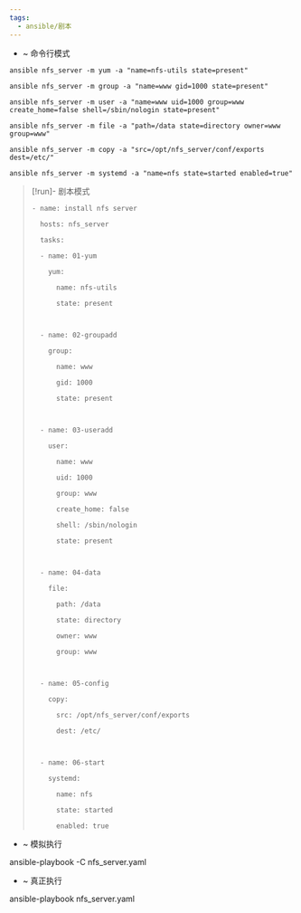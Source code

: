 ```yaml
---
tags:
  - ansible/剧本
---
```

- ~ 命令行模式

```
ansible nfs_server -m yum -a "name=nfs-utils state=present"

ansible nfs_server -m group -a "name=www gid=1000 state=present"

ansible nfs_server -m user -a "name=www uid=1000 group=www create_home=false shell=/sbin/nologin state=present"

ansible nfs_server -m file -a "path=/data state=directory owner=www group=www"

ansible nfs_server -m copy -a "src=/opt/nfs_server/conf/exports dest=/etc/"

ansible nfs_server -m systemd -a "name=nfs state=started enabled=true"
```

> [!run]- 剧本模式
> 
> 
> ```
> - name: install nfs server
> 
>   hosts: nfs_server
> 
>   tasks:
> 
>   - name: 01-yum
> 
> ​    yum:
> 
> ​      name: nfs-utils
> 
> ​      state: present
> 
> 
> 
>   - name: 02-groupadd
> 
> ​    group:
> 
> ​      name: www
> 
> ​      gid: 1000
> 
> ​      state: present
> 
> 
> 
>   - name: 03-useradd
> 
> ​    user:
> 
> ​      name: www
> 
> ​      uid: 1000
> 
> ​      group: www
> 
> ​      create_home: false
> 
> ​      shell: /sbin/nologin
> 
> ​      state: present
> 
> ​    
> 
>   - name: 04-data
> 
> ​    file:
> 
> ​      path: /data 
> 
> ​      state: directory 
> 
> ​      owner: www 
> 
> ​      group: www
> 
> ​          
> 
>   - name: 05-config
> 
> ​    copy:         
> 
> ​      src: /opt/nfs_server/conf/exports
> 
> ​      dest: /etc/
> 
> 
> 
>   - name: 06-start
> 
> ​    systemd:      
> 
> ​      name: nfs
> 
> ​      state: started 
> 
> ​      enabled: true
> ```
> 

- ~ 模拟执行

ansible-playbook -C nfs_server.yaml

- ~ 真正执行

ansible-playbook nfs_server.yaml
